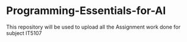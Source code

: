 # Programming-Essentials-for-AI
This repository will be used to upload all the Assignment work done for subject IT5107

